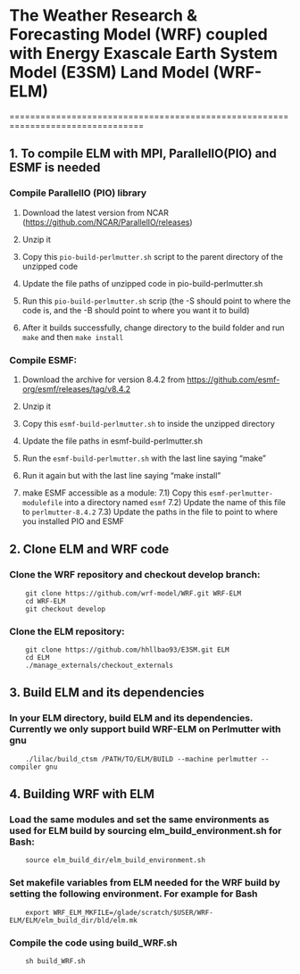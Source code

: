 # The Weather Research & Forecasting Model (WRF) coupled with Energy Exascale Earth System Model (E3SM) Land Model (WRF-ELM)
================================================================================

## 1. To compile ELM with MPI, ParallelIO(PIO) and ESMF is needed

### Compile ParallelIO (PIO) library 

   1) Download the latest version from NCAR (https://github.com/NCAR/ParallelIO/releases)
   
   2) Unzip it
   
   3) Copy this `pio-build-perlmutter.sh` script to the parent directory of the unzipped code
   
   4) Update the file paths of unzipped code in pio-build-perlmutter.sh
   
   5) Run this `pio-build-perlmutter.sh` scrip (the -S should point to where the code is, and the -B should point to where you want it to build)
   
   6) After it builds successfully, change directory to the build folder and run `make` and then `make install`
 
### Compile ESMF:
   1) Download the archive for version 8.4.2 from https://github.com/esmf-org/esmf/releases/tag/v8.4.2
      
   2) Unzip it
      
   3) Copy this `esmf-build-perlmutter.sh` to inside the unzipped directory

   4) Update the file paths in esmf-build-perlmutter.sh

   5) Run the `esmf-build-perlmutter.sh` with the last line saying “make”

   6) Run it again but with the last line saying “make install”
 
   7) make ESMF accessible as a module:
      7.1) Copy this `esmf-perlmutter-modulefile` into a directory named `esmf`
      7.2) Update the name of this file to `perlmutter-8.4.2`
      7.3) Update the paths in the file to point to where you installed PIO and ESMF

## 2. Clone ELM and WRF code 
### Clone the WRF repository and checkout develop branch:
```
    git clone https://github.com/wrf-model/WRF.git WRF-ELM
    cd WRF-ELM
    git checkout develop
```

### Clone the ELM repository:
```
    git clone https://github.com/hhllbao93/E3SM.git ELM
    cd ELM
    ./manage_externals/checkout_externals 
```

## 3. Build ELM and its dependencies
### In your ELM directory, build ELM and its dependencies. Currently we only support build WRF-ELM on Perlmutter with gnu
```
    ./lilac/build_ctsm /PATH/TO/ELM/BUILD --machine perlmutter --compiler gnu
```

## 4. Building WRF with ELM
### Load the same modules and set the same environments as used for ELM build by sourcing elm_build_environment.sh for Bash:
```
    source elm_build_dir/elm_build_environment.sh
```
### Set makefile variables from ELM needed for the WRF build by setting the following environment. For example for Bash
```
    export WRF_ELM_MKFILE=/glade/scratch/$USER/WRF-ELM/ELM/elm_build_dir/bld/elm.mk
```
### Compile the code using build_WRF.sh
```
    sh build_WRF.sh
```
